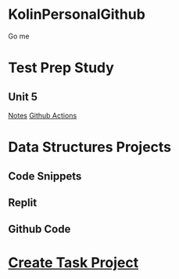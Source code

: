 # KolinPersonalGithub
Go me

# Test Prep Study

## Unit 5
[Notes](https://docs.google.com/document/d/1fbkg4KsuHhn2uM5aHH06szso4pMppiF1dbNIZBmzig0/edit?usp=sharing)
[Github Actions]()

# Data Structures Projects

## Code Snippets

## Replit

## Github Code

# [Create Task Project](https://github.com/KoolKidKai/KolinPersonalGithub/wiki/Create-Task)
